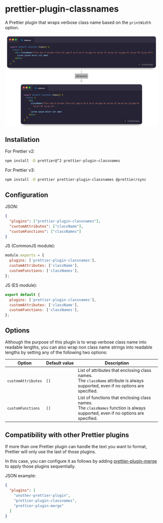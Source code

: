 # prettier-plugin-classnames

A Prettier plugin that wraps verbose class name based on the `printWidth` option.

![A use case for this plugin.](.github/banner.png)

## Installation

For Prettier v2:

```sh
npm install -D prettier@^2 prettier-plugin-classnames
```

For Prettier v3:

```sh
npm install -D prettier prettier-plugin-classnames @prettier/sync
```

## Configuration

JSON:

```json
{
  "plugins": ["prettier-plugin-classnames"],
  "customAttributes": ["className"],
  "customFunctions": ["classNames"]
}
```

JS (CommonJS module):

```javascript
module.exports = {
  plugins: ['prettier-plugin-classnames'],
  customAttributes: ['className'],
  customFunctions: ['classNames'],
};
```

JS (ES module):

```javascript
export default {
  plugins: ['prettier-plugin-classnames'],
  customAttributes: ['className'],
  customFunctions: ['classNames'],
};
```

## Options

Although the purpose of this plugin is to wrap verbose class name into readable lengths, you can also wrap non class name strings into readable lengths by setting any of the following two options:

<!-- prettier-ignore -->
Option | Default&nbsp;value | Description
--- | --- | ---
`customAttributes` | `[]` | List of attributes that enclosing class names.<br>The `className` attribute is always supported, even if no options are specified.
`customFunctions` | `[]` | List of functions that enclosing class names.<br>The `classNames` function is always supported, even if no options are specified.

## Compatibility with other Prettier plugins

If more than one Prettier plugin can handle the text you want to format, Prettier will only use the last of those plugins.

In this case, you can configure it as follows by adding [prettier-plugin-merge](https://github.com/ony3000/prettier-plugin-merge) to apply those plugins sequentially.

JSON example:

```json
{
  "plugins": [
    "another-prettier-plugin",
    "prettier-plugin-classnames",
    "prettier-plugin-merge"
  ]
}
```
